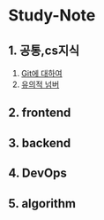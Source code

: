 # Study-Note

## 1. 공통,cs지식
1. [Git에 대하여](https://github.com/empty3331/Study-Note/blob/main/1.%EA%B3%B5%ED%86%B5/01.Git%EC%97%90%20%EB%8C%80%ED%95%98%EC%97%AC.md)
2. [유의적 넘버](https://github.com/empty3331/Study-Note/blob/main/1.%EA%B3%B5%ED%86%B5/02.%EC%9C%A0%EC%9D%98%EC%A0%81%20%EB%B2%84%EC%A0%84(Semantic%20Versioning).md)

## 2. frontend


## 3. backend

## 4. DevOps

## 5. algorithm
